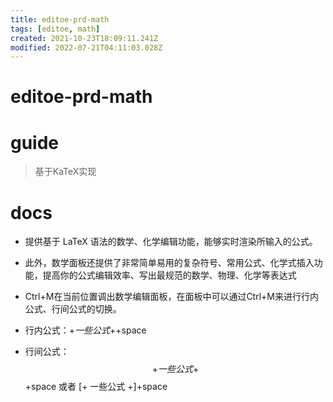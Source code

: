 ```yaml
---
title: editoe-prd-math
tags: [editoe, math]
created: 2021-10-23T18:09:11.241Z
modified: 2022-07-21T04:11:03.028Z
---
```


# editoe-prd-math

# guide

> 基于KaTeX实现

# docs
- 提供基于 LaTeX 语法的数学、化学编辑功能，能够实时渲染所输入的公式。
- 此外，数学面板还提供了非常简单易用的复杂符号、常用公式、化学式插入功能，提高你的公式编辑效率、写出最规范的数学、物理、化学等表达式

- Ctrl+M在当前位置调出数学编辑面板，在面板中可以通过Ctrl+M来进行行内公式、行间公式的切换。
- 行内公式：$+ 一些公式 +$+space
- 行间公式：$$+ 一些公式 +$$+space 或者 \[+ 一些公式 +\]+space
